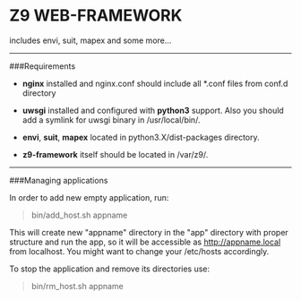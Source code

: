 Z9 WEB-FRAMEWORK
================

includes envi, suit, mapex and some more...

---

###Requirements
* **nginx** installed and nginx.conf should include all *.conf files from conf.d directory


* **uwsgi** installed and configured with **python3** support. Also you should add a symlink for uwsgi binary in /usr/local/bin/. 

* **envi**, **suit**, **mapex** located in python3.X/dist-packages directory.

* **z9-framework** itself should be located in /var/z9/.

---

###Managing applications

In order to add new empty application, run:

> bin/add\_host.sh appname

This will create new "appname" directory in the "app" directory with proper structure and run the app, so it will be accessible as http://appname.local from localhost.
You might want to change your /etc/hosts accordingly.


To stop the application and remove its directories use:

> bin/rm\_host.sh appname


